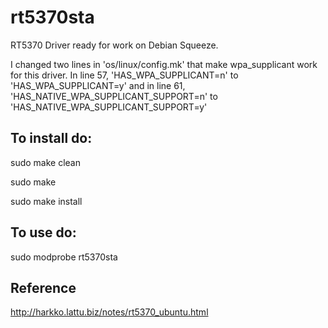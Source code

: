 rt5370sta
=========

RT5370 Driver ready for work on Debian Squeeze.

I changed two lines in 'os/linux/config.mk' that make wpa_supplicant work for this driver.
In line 57, 'HAS_WPA_SUPPLICANT=n' to 'HAS_WPA_SUPPLICANT=y'
and in line 61, 'HAS_NATIVE_WPA_SUPPLICANT_SUPPORT=n' to  'HAS_NATIVE_WPA_SUPPLICANT_SUPPORT=y'

## To install do:

sudo make clean

sudo make

sudo make install

## To use do:

sudo modprobe rt5370sta


## Reference 
http://harkko.lattu.biz/notes/rt5370_ubuntu.html
